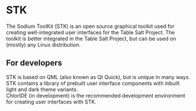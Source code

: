 # STK
The Sodium ToolKit (STK) is an open source graphical toolkit used for creating well-integrated user interfaces for the Table Salt Project. The toolkit is better integrated in the Table Salt Project, but can be used on (mostly) any Linux distribution.<br/>
## For developers
STK is based on QML (also known as Qt Quick), but is unique in many ways.<br/>
STK contains a library of prebuilt user interface components with inbuilt light and dark theme variants.<br/>
ChlorIDE (in development) is the recommended development environment for creating user interfaces with STK.<br/>
